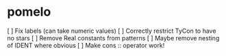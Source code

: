 # pomelo

[ ] Fix labels (can take numeric values)
[ ] Correctly restrict TyCon to have no stars
[ ] Remove Real constants from patterns
[ ] Maybe remove nesting of IDENT where obvious
[ ] Make cons :: operator work!
